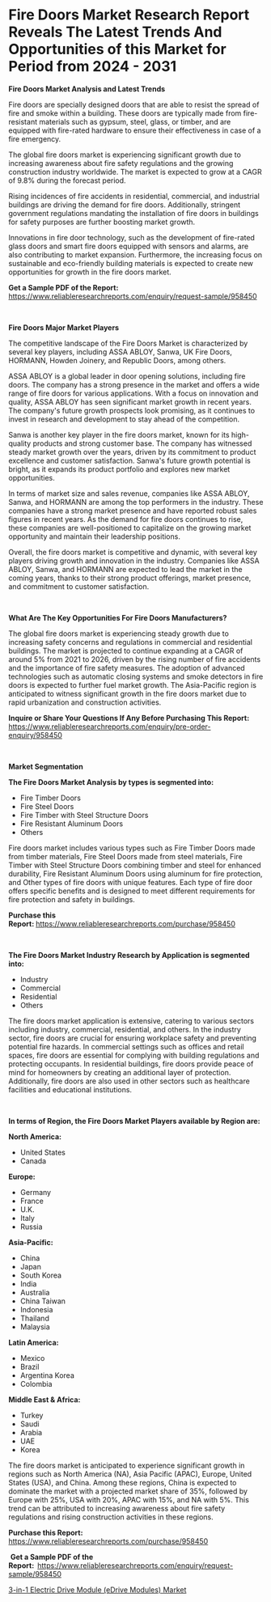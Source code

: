 <p><h1>Fire Doors Market Research Report Reveals The Latest Trends And Opportunities of this Market for Period from 2024 - 2031</h1></p><p><strong>Fire Doors Market Analysis and Latest Trends</strong></p>
<p><p>Fire doors are specially designed doors that are able to resist the spread of fire and smoke within a building. These doors are typically made from fire-resistant materials such as gypsum, steel, glass, or timber, and are equipped with fire-rated hardware to ensure their effectiveness in case of a fire emergency.</p><p>The global fire doors market is experiencing significant growth due to increasing awareness about fire safety regulations and the growing construction industry worldwide. The market is expected to grow at a CAGR of 9.8% during the forecast period. </p><p>Rising incidences of fire accidents in residential, commercial, and industrial buildings are driving the demand for fire doors. Additionally, stringent government regulations mandating the installation of fire doors in buildings for safety purposes are further boosting market growth.</p><p>Innovations in fire door technology, such as the development of fire-rated glass doors and smart fire doors equipped with sensors and alarms, are also contributing to market expansion. Furthermore, the increasing focus on sustainable and eco-friendly building materials is expected to create new opportunities for growth in the fire doors market.</p></p>
<p><strong>Get a Sample PDF of the Report:&nbsp;</strong> <a href="https://www.reliableresearchreports.com/enquiry/request-sample/958450">https://www.reliableresearchreports.com/enquiry/request-sample/958450</a></p>
<p>&nbsp;</p>
<p><strong>Fire Doors Major Market Players</strong></p>
<p><p>The competitive landscape of the Fire Doors Market is characterized by several key players, including ASSA ABLOY, Sanwa, UK Fire Doors, HORMANN, Howden Joinery, and Republic Doors, among others.</p><p>ASSA ABLOY is a global leader in door opening solutions, including fire doors. The company has a strong presence in the market and offers a wide range of fire doors for various applications. With a focus on innovation and quality, ASSA ABLOY has seen significant market growth in recent years. The company's future growth prospects look promising, as it continues to invest in research and development to stay ahead of the competition.</p><p>Sanwa is another key player in the fire doors market, known for its high-quality products and strong customer base. The company has witnessed steady market growth over the years, driven by its commitment to product excellence and customer satisfaction. Sanwa's future growth potential is bright, as it expands its product portfolio and explores new market opportunities.</p><p>In terms of market size and sales revenue, companies like ASSA ABLOY, Sanwa, and HORMANN are among the top performers in the industry. These companies have a strong market presence and have reported robust sales figures in recent years. As the demand for fire doors continues to rise, these companies are well-positioned to capitalize on the growing market opportunity and maintain their leadership positions.</p><p>Overall, the fire doors market is competitive and dynamic, with several key players driving growth and innovation in the industry. Companies like ASSA ABLOY, Sanwa, and HORMANN are expected to lead the market in the coming years, thanks to their strong product offerings, market presence, and commitment to customer satisfaction.</p></p>
<p>&nbsp;</p>
<p><strong>What Are The Key Opportunities For Fire Doors Manufacturers?</strong></p>
<p><p>The global fire doors market is experiencing steady growth due to increasing safety concerns and regulations in commercial and residential buildings. The market is projected to continue expanding at a CAGR of around 5% from 2021 to 2026, driven by the rising number of fire accidents and the importance of fire safety measures. The adoption of advanced technologies such as automatic closing systems and smoke detectors in fire doors is expected to further fuel market growth. The Asia-Pacific region is anticipated to witness significant growth in the fire doors market due to rapid urbanization and construction activities.</p></p>
<p><strong>Inquire or Share Your Questions If Any Before Purchasing This Report:</strong> <a href="https://www.reliableresearchreports.com/enquiry/pre-order-enquiry/958450">https://www.reliableresearchreports.com/enquiry/pre-order-enquiry/958450</a></p>
<p>&nbsp;</p>
<p><strong>Market Segmentation</strong></p>
<p><strong>The Fire Doors Market Analysis by types is segmented into:</strong></p>
<p><ul><li>Fire Timber Doors</li><li>Fire Steel Doors</li><li>Fire Timber with Steel Structure Doors</li><li>Fire Resistant Aluminum Doors</li><li>Others</li></ul></p>
<p><p>Fire doors market includes various types such as Fire Timber Doors made from timber materials, Fire Steel Doors made from steel materials, Fire Timber with Steel Structure Doors combining timber and steel for enhanced durability, Fire Resistant Aluminum Doors using aluminum for fire protection, and Other types of fire doors with unique features. Each type of fire door offers specific benefits and is designed to meet different requirements for fire protection and safety in buildings.</p></p>
<p><strong>Purchase this Report:&nbsp;</strong><a href="https://www.reliableresearchreports.com/purchase/958450">https://www.reliableresearchreports.com/purchase/958450</a></p>
<p>&nbsp;</p>
<p><strong>The Fire Doors Market Industry Research by Application is segmented into:</strong></p>
<p><ul><li>Industry</li><li>Commercial</li><li>Residential</li><li>Others</li></ul></p>
<p><p>The fire doors market application is extensive, catering to various sectors including industry, commercial, residential, and others. In the industry sector, fire doors are crucial for ensuring workplace safety and preventing potential fire hazards. In commercial settings such as offices and retail spaces, fire doors are essential for complying with building regulations and protecting occupants. In residential buildings, fire doors provide peace of mind for homeowners by creating an additional layer of protection. Additionally, fire doors are also used in other sectors such as healthcare facilities and educational institutions.</p></p>
<p>&nbsp;</p>
<p><strong>In terms of Region, the Fire Doors Market Players available by Region are:</strong></p>
<p>
    <p> <strong> North America: </strong>
        <ul>
            <li>United States</li>
            <li>Canada</li>
        </ul>
        </p> 
    <p> <strong> Europe: </strong>
        <ul>
            <li>Germany</li>
            <li>France</li>
            <li>U.K.</li>
            <li>Italy</li>
            <li>Russia</li>
        </ul>
        </p> 
    <p> <strong> Asia-Pacific: </strong>
        <ul>
            <li>China</li>
            <li>Japan</li>
            <li>South Korea</li>
            <li>India</li>
            <li>Australia</li>
            <li>China Taiwan</li>
            <li>Indonesia</li>
            <li>Thailand</li>
            <li>Malaysia</li>
        </ul>
        </p> 
    <p> <strong> Latin America: </strong>
        <ul>
            <li>Mexico</li>
            <li>Brazil</li>
            <li>Argentina Korea</li>
            <li>Colombia</li>
        </ul>
        </p> 
    <p> <strong> Middle East & Africa: </strong>
        <ul>
            <li>Turkey</li>
            <li>Saudi</li>
            <li>Arabia</li>
            <li>UAE</li>
            <li>Korea</li>
        </ul>
    </p>
    </p>
<p><p>The fire doors market is anticipated to experience significant growth in regions such as North America (NA), Asia Pacific (APAC), Europe, United States (USA), and China. Among these regions, China is expected to dominate the market with a projected market share of 35%, followed by Europe with 25%, USA with 20%, APAC with 15%, and NA with 5%. This trend can be attributed to increasing awareness about fire safety regulations and rising construction activities in these regions.</p></p>
<p><strong>Purchase this Report: </strong><a href="https://www.reliableresearchreports.com/purchase/958450">https://www.reliableresearchreports.com/purchase/958450</a></p>
<p>&nbsp;<strong>Get a Sample PDF of the Report:&nbsp;&nbsp;</strong><a href="https://www.reliableresearchreports.com/enquiry/request-sample/958450">https://www.reliableresearchreports.com/enquiry/request-sample/958450</a></p>
<p><strong></strong></p>
<p><p><a href="https://forested-sushi-9b0.notion.site/3-in-1-Electric-Drive-Module-eDrive-Modules-Market-Analysis-Examines-its-Scope-on-Growth-Opportuni-17774f07c588493b82292a81f322cb7a">3-in-1 Electric Drive Module (eDrive Modules) Market</a></p></p>